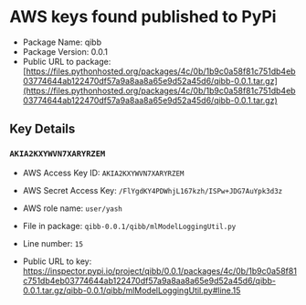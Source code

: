 # AWS keys found published to PyPi

* Package Name: qibb
* Package Version: 0.0.1
* Public URL to package: [https://files.pythonhosted.org/packages/4c/0b/1b9c0a58f81c751db4eb03774644ab122470df57a9a8aa8a65e9d52a45d6/qibb-0.0.1.tar.gz](https://files.pythonhosted.org/packages/4c/0b/1b9c0a58f81c751db4eb03774644ab122470df57a9a8aa8a65e9d52a45d6/qibb-0.0.1.tar.gz)

## Key Details

### `AKIA2KXYWVN7XARYRZEM`

* AWS Access Key ID: `AKIA2KXYWVN7XARYRZEM`
* AWS Secret Access Key: `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` 
* AWS role name: `user/yash`
* File in package: `qibb-0.0.1/qibb/mlModelLoggingUtil.py`
* Line number: `15`

* Public URL to key: https://inspector.pypi.io/project/qibb/0.0.1/packages/4c/0b/1b9c0a58f81c751db4eb03774644ab122470df57a9a8aa8a65e9d52a45d6/qibb-0.0.1.tar.gz/qibb-0.0.1/qibb/mlModelLoggingUtil.py#line.15


